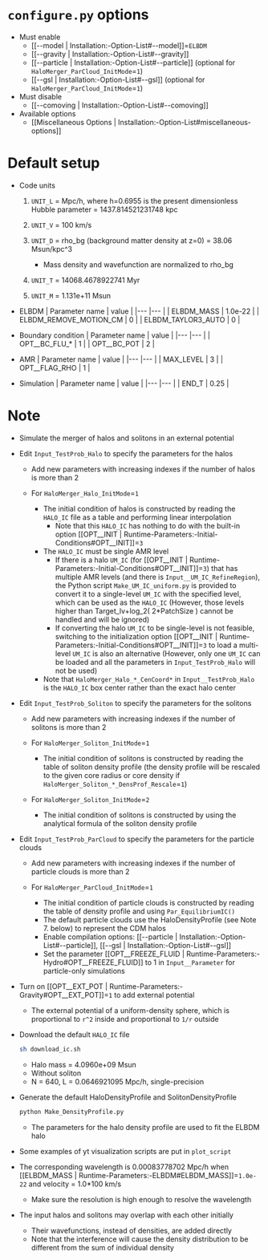 # `configure.py` options
- Must enable
   - [[--model | Installation:-Option-List#--model]]=`ELBDM`
   - [[--gravity | Installation:-Option-List#--gravity]]
   - [[--particle | Installation:-Option-List#--particle]] (optional for `HaloMerger_ParCloud_InitMode`=`1`)
   - [[--gsl | Installation:-Option-List#--gsl]] (optional for `HaloMerger_ParCloud_InitMode`=`1`)
- Must disable
   - [[--comoving | Installation:-Option-List#--comoving]]
- Available options
   - [[Miscellaneous Options | Installation:-Option-List#miscellaneous-options]]


# Default setup
- Code units
   1. `UNIT_L` = Mpc/h, where h=0.6955 is the present dimensionless Hubble parameter
               = 1437.814521231748 kpc
   2. `UNIT_V` = 100 km/s
   3. `UNIT_D` = rho_bg (background matter density at z=0)
               = 38.06 Msun/kpc^3

      * Mass density and wavefunction are normalized to rho_bg
   4. `UNIT_T` = 14068.4678922741 Myr
   5. `UNIT_M` = 1.131e+11 Msun

- ELBDM
   | Parameter name         | value   |
   |---                     |---      |
   | ELBDM_MASS             | 1.0e-22 |
   | ELBDM_REMOVE_MOTION_CM | 0       |
   | ELBDM_TAYLOR3_AUTO     | 0       |

- Boundary condition
   | Parameter name | value |
   |---             |---    |
   | OPT__BC_FLU_*  | 1     |
   | OPT__BC_POT    | 2     |

- AMR
   | Parameter name | value |
   |---             |---    |
   | MAX_LEVEL      | 3     |
   | OPT__FLAG_RHO  | 1     |

- Simulation
   | Parameter name | value |
   |---             |---    |
   | END_T          | 0.25  |


# Note
- Simulate the merger of halos and solitons in an external potential

- Edit `Input_TestProb_Halo` to specify the parameters for the halos

   - Add new parameters with increasing indexes if the number of halos is more than 2

   - For `HaloMerger_Halo_InitMode`=`1`
      - The initial condition of halos is constructed by reading the `HALO_IC` file as a table and performing linear interpolation
         - Note that this `HALO_IC` has nothing to do with the built-in option [[OPT__INIT | Runtime-Parameters:-Initial-Conditions#OPT__INIT]]=`3`
      - The `HALO_IC` must be single AMR level
         - If there is a halo `UM_IC` (for [[OPT__INIT | Runtime-Parameters:-Initial-Conditions#OPT__INIT]]=`3`) that has multiple AMR levels (and there is `Input__UM_IC_RefineRegion`),
           the Python script `Make_UM_IC_uniform.py` is provided to convert it to
           a single-level `UM_IC` with the specified level, which can be used as the `HALO_IC`
           (However, those levels higher than Target_lv+log_2( 2*PatchSize ) cannot be handled and will be ignored)
         - If converting the halo `UM_IC` to be single-level is not feasible,
           switching to the initialization option [[OPT__INIT | Runtime-Parameters:-Initial-Conditions#OPT__INIT]]=`3` to load a multi-level `UM_IC` is also an alternative
           (However, only one `UM_IC` can be loaded and all the parameters in `Input_TestProb_Halo` will not be used)
      - Note that `HaloMerger_Halo_*_CenCoord*` in `Input__TestProb_Halo` is the `HALO_IC` box center rather than the exact halo center

- Edit `Input_TestProb_Soliton` to specify the parameters for the solitons

   - Add new parameters with increasing indexes if the number of solitons is more than 2

   - For `HaloMerger_Soliton_InitMode`=`1`
      - The initial condition of solitons is constructed by reading the table of soliton density profile
        (the density profile will be rescaled to the given core radius or core density if `HaloMerger_Soliton_*_DensProf_Rescale`=`1`)

   - For `HaloMerger_Soliton_InitMode`=`2`
      - The initial condition of solitons is constructed by using the analytical formula of the soliton density profile

- Edit `Input_TestProb_ParCloud` to specify the parameters for the particle clouds

   - Add new parameters with increasing indexes if the number of particle clouds is more than 2

   - For `HaloMerger_ParCloud_InitMode`=`1`
      - The initial condition of particle clouds is constructed by reading the table of density profile and using `Par_EquilibriumIC()`
      - The default particle clouds use the HaloDensityProfile (see Note 7. below) to represent the CDM halos
      - Enable compilation options: [[--particle | Installation:-Option-List#--particle]], [[--gsl | Installation:-Option-List#--gsl]]
      - Set the parameter [[OPT__FREEZE_FLUID | Runtime-Parameters:-Hydro#OPT__FREEZE_FLUID]] to 1 in `Input__Parameter` for particle-only simulations

- Turn on [[OPT__EXT_POT | Runtime-Parameters:-Gravity#OPT__EXT_POT]]=`1` to add external potential

   - The external potential of a uniform-density sphere, which is proportional to `r^2` inside and proportional to `1/r` outside

- Download the default `HALO_IC` file
   ```bash
   sh download_ic.sh
   ```

   - Halo mass = 4.0960e+09 Msun
   - Without soliton
   - N = 640, L = 0.0646921095 Mpc/h, single-precision

- Generate the default HaloDensityProfile and SolitonDensityProfile
   ```bash
   python Make_DensityProfile.py
   ```

   - The parameters for the halo density profile are used to fit the ELBDM halo

- Some examples of yt visualization scripts are put in `plot_script`

- The corresponding wavelength is 0.00083778702 Mpc/h when [[ELBDM_MASS | Runtime-Parameters:-ELBDM#ELBDM_MASS]]=`1.0e-22` and velocity = 1.0*100 km/s

   - Make sure the resolution is high enough to resolve the wavelength

- The input halos and solitons may overlap with each other initially

   - Their wavefunctions, instead of densities, are added directly
   - Note that the interference will cause the density distribution to be different from the sum of individual density

